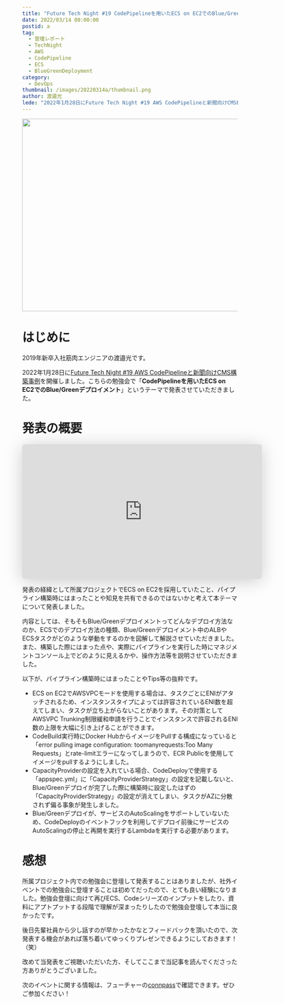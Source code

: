 ```yaml
---
title: "Future Tech Night #19 CodePipelineを用いたECS on EC2でのBlue/Greenデプロイメント"
date: 2022/03/14 00:00:00
postid: a
tag:
  - 登壇レポート
  - TechNight
  - AWS
  - CodePipeline
  - ECS
  - BlueGreenDeployment
category:
  - DevOps
thumbnail: /images/20220314a/thumbnail.png
author: 渡邉光
lede: "2022年1月28日にFuture Tech Night #19 AWS CodePipelineと新聞向けCMS構築事例を開催しました。こちらの勉強会で「CodePipelineを用いたECS on EC2でのBlue/Greenデプロイメント」というテーマで発表させていただきました。"
---
```

<img src="/images/20220314a/top.png" alt="" width="800" height="449">

# はじめに

2019年新卒入社筋肉エンジニアの渡邉光です。

2022年1月28日に[Future Tech Night #19 AWS CodePipelineと新聞向けCMS構築事例](https://future.connpass.com/event/236138/)を開催しました。こちらの勉強会で「**CodePipelineを用いたECS on EC2でのBlue/Greenデプロイメント**」というテーマで発表させていただきました。

# 発表の概要

<iframe class="speakerdeck-iframe" frameborder="0" src="https://speakerdeck.com/player/d674a2342857499185e80b1ceb1f46da" title="CodePipelineを用いたECS on EC2でのBlue/Greenデプロイメント" allowfullscreen="true" mozallowfullscreen="true" webkitallowfullscreen="true" style="border: 0px; background: padding-box padding-box rgba(0, 0, 0, 0.1); margin: 0px; padding: 0px; border-radius: 6px; box-shadow: rgba(0, 0, 0, 0.2) 0px 5px 40px; width: 560px; height: 314px;" data-ratio="1.78343949044586"></iframe>

発表の経緯として所属プロジェクトでECS on EC2を採用していたこと、パイプライン構築時にはまったことや知見を共有できるのではないかと考えて本テーマについて発表しました。

内容としては、そもそもBlue/Greenデプロイメントってどんなデプロイ方法なのか、ECSでのデプロイ方法の種類、Blue/Greenデプロイメント中のALBやECSタスクがどのような挙動をするのかを図解して解説させていただきました。また、構築した際にはまった点や、実際にパイプラインを実行した時にマネジメントコンソール上でどのように見えるかや、操作方法等を説明させていただきました。

以下が、パイプライン構築時にはまったことやTips等の抜粋です。

- ECS on EC2でAWSVPCモードを使用する場合は、タスクごとにENIがアタッチされるため、インスタンスタイプによっては許容されているENI数を超えてしまい、タスクが立ち上がらないことがあります。その対策としてAWSVPC Trunking制限緩和申請を行うことでインスタンスで許容されるENI数の上限を大幅に引き上げることができます。
- CodeBuild実行時にDocker HubからイメージをPullする構成になっていると「error pulling image configuration: toomanyrequests:Too Many Requests」とrate-limitエラーになってしまうので、ECR Publicを使用してイメージをpullするようにしました。
- CapacityProviderの設定を入れている場合、CodeDeployで使用する「appspec.yml」に「CapacityProviderStrategy」の設定を記載しないと、Blue/Greenデプロイが完了した際に構築時に設定したはずの「CapacityProviderStrategy」の設定が消えてしまい、タスクがAZに分散されず偏る事象が発生しました。
- Blue/Greenデプロイが、サービスのAutoScalingをサポートしていないため、CodeDeployのイベントフックを利用してデプロイ前後にサービスのAutoScalingの停止と再開を実行するLambdaを実行する必要があります。

# 感想

所属プロジェクト内での勉強会に登壇して発表することはありましたが、社外イベントでの勉強会に登壇することは初めてだったので、とても良い経験になりました。勉強会登壇に向けて再びECS、Codeシリーズのインプットをしたり、資料にアプトプットする段階で理解が深まったりしたので勉強会登壇して本当に良かったです。

後日先輩社員から少し話すのが早かったかなとフィードバックを頂いたので、次発表する機会があれば落ち着いてゆっくりプレゼンできるようにしておきます！（笑）

改めて当発表をご視聴いただいた方、そしてここまで当記事を読んでくださった方ありがとうございました。

次のイベントに関する情報は、フューチャーの[connpass](https://future.connpass.com/)で確認できます。ぜひご参加ください！
